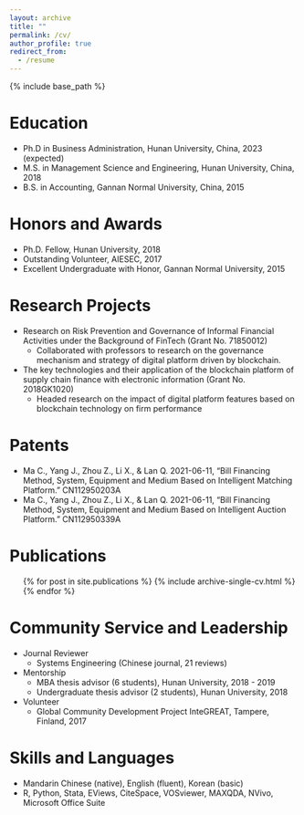```yaml
---
layout: archive
title: ""
permalink: /cv/
author_profile: true
redirect_from:
  - /resume
---
```


{% include base_path %}

Education
======
* Ph.D in Business Administration, Hunan University, China, 2023 (expected)
* M.S. in Management Science and Engineering, Hunan University, China, 2018
* B.S. in Accounting, Gannan Normal University, China, 2015

<!-- Work experience
======
* Summer 2015: Research Assistant
  * Github University
  * Duties included: Tagging issues
  * Supervisor: Professor Git

* Fall 2015: Research Assistant
  * Github University
  * Duties included: Merging pull requests
  * Supervisor: Professor Hub -->

Honors and Awards
======
* Ph.D. Fellow, Hunan University, 2018
* Outstanding Volunteer, AIESEC, 2017
* Excellent Undergraduate with Honor, Gannan Normal University, 2015

Research Projects
======
* Research on Risk Prevention and Governance of Informal Financial Activities under the 
Background of FinTech (Grant No. 71850012)
  * Collaborated with professors to research on the governance mechanism and strategy of digital 
platform driven by blockchain.
* The key technologies and their application of the blockchain platform of supply chain finance with 
electronic information (Grant No. 2018GK1020)
  * Headed research on the impact of digital platform features based on blockchain technology on 
firm performance

Patents
======
* Ma C., Yang J., Zhou Z., Li X., & Lan Q. 2021-06-11, “Bill Financing Method, System, Equipment and 
Medium Based on Intelligent Matching Platform.” CN112950203A
* Ma C., Yang J., Zhou Z., Li X., & Lan Q. 2021-06-11, “Bill Financing Method, System, Equipment and 
Medium Based on Intelligent Auction Platform.” CN112950339A

Publications
======
  <ul>
    {% for post in site.publications %}
    {% include archive-single-cv.html %}
    {% endfor %}
  </ul>
  
<!-- Talks
======
  <ul>
    {% for post in site.talks %}
    {% include archive-single-talk-cv.html %}
    {% endfor %}
  </ul> -->
  
<!-- Teaching
======
  <ul>
    {% for post in site.teaching %}
    {% include archive-single-cv.html %}
    {% endfor %}
  </ul> -->
  
Community Service and Leadership
======
* Journal Reviewer
  * Systems Engineering (Chinese journal, 21 reviews)
* Mentorship
  * MBA thesis advisor (6 students), Hunan University, 2018 - 2019
  * Undergraduate thesis advisor (2 students), Hunan University, 2018
* Volunteer
  * Global Community Development Project InteGREAT, Tampere, Finland, 2017

Skills and Languages
======
* Mandarin Chinese (native), English (fluent), Korean (basic)
* R, Python, Stata, EViews, CiteSpace, VOSviewer, MAXQDA, NVivo, Microsoft Office Suite
